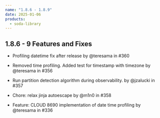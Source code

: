 ```yaml
---
name: "1.8.6 - 1.8.9"
date: 2025-01-06
products:
  - soda-library
---
```


## 1.8.6 - 9 Features and Fixes

* Profiling datetime fix after release by @teresama in #360

* Removed time profiling. Added test for timestamp with timezone by @teresama in #356

* Run partition detection algorithm during observability. by @jzalucki in #357
* Chore: relax jinja autoescape by @m1n0 in #358

* Feature: CLOUD 8690 implementation of date time profiling by @teresama in #336